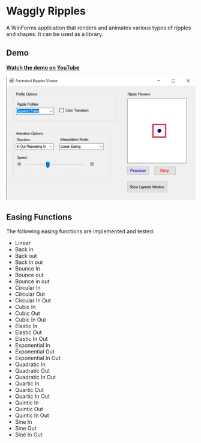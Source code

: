 # Waggly Ripples

A WinForms application that renders and animates various types of ripples and shapes. It can be used as a library.

## Demo

[**Watch the demo on YouTube**](https://www.youtube.com/watch?v=CXkYp3l1bMo)

![alt](screenshot/ripples-demo.png)


## Easing Functions

The following easing functions are implemented and tested:

- Linear
- Back in
- Back out
- Back in out
- Bounce In
- Bounce out
- Bounce in out
- Circular In
- Circular Out
- Circular In Out
- Cubic In
- Cubic Out
- Cubic In Out
- Elastic In
- Elastic Out
- Elastic In Out
- Exponential In
- Exponential Out
- Exponential In Out
- Quadratic In
- Quadratic Out
- Quadratic In Out
- Quartic In
- Quartic Out
- Quartic In Out
- Quintic In
- Quintic Out
- Quintic In Out
- Sine In
- Sine Out
- Sine In Out
  